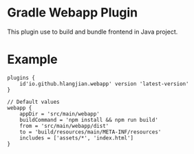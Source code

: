 # Gradle Webapp Plugin

This plugin use to build and bundle frontend in Java project.

# Example

```
plugins {
    id'io.github.hlangjian.webapp' version 'latest-version'
}

// Default values
webapp {
    appDir = 'src/main/webapp'
    buildCommand = 'npm install && npm run build'
    from = 'src/main/webapp/dist'
    to = 'build/resources/main/META-INF/resources'
    includes = ['assets/*', 'index.html']
}
```
